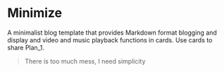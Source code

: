 # Minimize
A minimalist blog template that provides Markdown format blogging and display and video and music playback functions in cards. Use cards to share Plan_1.
> There is too much mess, I need simplicity

